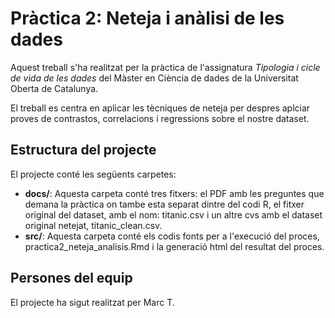# Pràctica 2: Neteja i anàlisi de les dades

Aquest treball s'ha realitzat per la pràctica de l'assignatura _Tipologia i cicle de vida de les dades_ del 
Màster en Ciència de dades de la Universitat Oberta de Catalunya. 

El treball es centra en aplicar les tècniques de neteja per despres aplciar proves de contrastos, correlacions i regressions
sobre el nostre dataset.

## Estructura del projecte
El projecte conté les següents carpetes:
* **docs/**: Aquesta carpeta conté tres fitxers: el PDF amb les preguntes que demana la pràctica on tambe esta separat dintre del codi R,
el fitxer original del dataset, amb el nom: titanic.csv i un altre cvs amb el dataset original netejat, titanic_clean.csv.
* **src/**: Aquesta carpeta conté els codis fonts per a l'execució del proces, practica2_neteja_analisis.Rmd i la generació html del resultat del proces.

## Persones del equip
El projecte ha sigut realitzat per Marc T.





